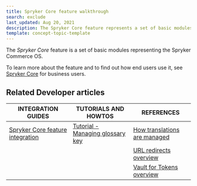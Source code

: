 ```yaml
---
title: Spryker Core feature walkthrough
search: exclude
last_updated: Aug 20, 2021
description: The Spryker Core feature represents a set of basic modules representing the Spryker Commerce OS.
template: concept-topic-template
---
```


The _Spryker Core_ feature is a set of basic modules representing the Spryker Commerce OS.


To learn more about the feature and to find out how end users use it, see [Spryker Core](/docs/scos/user/features/{{page.version}}//spryker-core-feature-overview/spryker-core-feature-overview.html) for business users.


## Related Developer articles

|INTEGRATION GUIDES | TUTORIALS AND HOWTOS | REFERENCES|
|---------|---------|---------|
| [Spryker Сore feature integration](/docs/scos/dev/feature-integration-guides/{{page.version}}/spryker-core-feature-integration.html)  | [Tutorial - Managing glossary key](https://docs.spryker.com/docs/scos/dev/tutorials-and-howtos/advanced-tutorials/tutorial-managing-glossary-keys.html)  | [How translations are managed](/docs/scos/dev/feature-walkthroughs/{{page.version}}/spryker-core-feature-walkthrough/how-translations-are-managed.html) |
|   |   | [URL redirects overview](/docs/scos/dev/feature-walkthroughs/{{page.version}}/spryker-core-feature-walkthrough/url-redirects-overview.html)  |
|   |   | [Vault for Tokens overview](/docs/scos/user/features/{{page.version}}/spryker-core-feature-overview/vault-for-tokens-overview.html)  |
